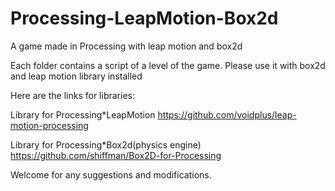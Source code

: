 Processing-LeapMotion-Box2d
===========================

A game made in Processing with leap motion and box2d

Each folder contains a script of a level of the game. Please use it with box2d and leap motion library installed

Here are the links for libraries:

Library for Processing*LeapMotion
https://github.com/voidplus/leap-motion-processing

Library for Processing*Box2d(physics engine)
https://github.com/shiffman/Box2D-for-Processing


Welcome for any suggestions and modifications.
